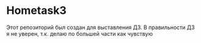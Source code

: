 # Hometask3

Этот репозиторий был создан для выставления ДЗ.
В правильности ДЗ я не уверен, т.к. делаю по большей части как чувствую

